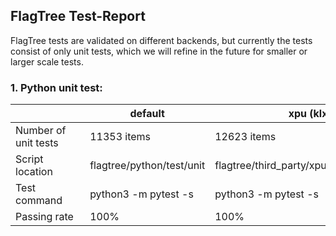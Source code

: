 

## FlagTree Test-Report

FlagTree tests are validated on different backends, but currently the tests consist of only unit tests, which we will refine in the future for smaller or larger scale tests.

### 1. Python unit test:

| &nbsp;&nbsp;&nbsp;&nbsp;&nbsp;&nbsp;&nbsp;&nbsp;&nbsp;&nbsp;&nbsp;&nbsp;&nbsp;&nbsp;&nbsp;&nbsp;&nbsp;&nbsp;&nbsp;&nbsp;&nbsp;&nbsp;&nbsp;&nbsp; | default                   | xpu (klx)                                 | iluvatar                                       | mthreads                                       | metax                                       |
|----------------------------------|---------------------------|-------------------------------------------|------------------------------------------------|------------------------------------------------|---------------------------------------------|
| Number of unit tests             | 11353 items               | 12623 items                               | 14808 items                                    | 10392 items                                    | 13728 items                                 |
| Script location                  | flagtree/python/test/unit | flagtree/third_party/xpu/python/test/unit | flagtree/third_party/iluvatar/python/test/unit | flagtree/third_party/mthreads/python/test/unit | flagtree/third_party/metax/python/test/unit |
| Test command                     | python3 -m pytest -s      | python3 -m pytest -s                      | python3 -m pytest -s                           | python3 -m pytest -s                           | python3 -m pytest -s                        |
| Passing rate                     | 100%                      | 100%                                      | 100%                                           | 100%                                           | 100%                                        |
